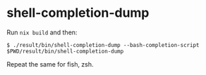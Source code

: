 # shell-completion-dump


Run `nix build` and then:

```sh-session
$ ./result/bin/shell-completion-dump --bash-completion-script $PWD/result/bin/shell-completion-dump
```

Repeat the same for fish, zsh.